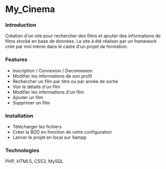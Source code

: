 # My_Cinema

### Introduction

Création d'un site pour rechercher des films et ajouter des informations de films stocké en base de données. Le site à été réaliser par un framework créé par moi même dans le cadre d'un projet de formation.

### Features

- Inscription / Connexion / Deconnexion
- Modifier les informations de son profil
- Rechercher un film par titre ou par année de sortie
- Voir le détails d'un film
- Modifier les informations d'un film
- Ajouter un film
- Supprimer un film

### Installation

- Télécharger les fichiers
- Créer la BDD en fonction de votre configuration
- Lancer le projet en local sur Xampp

### Technologies

PHP, HTML5, CSS3, MySQL

